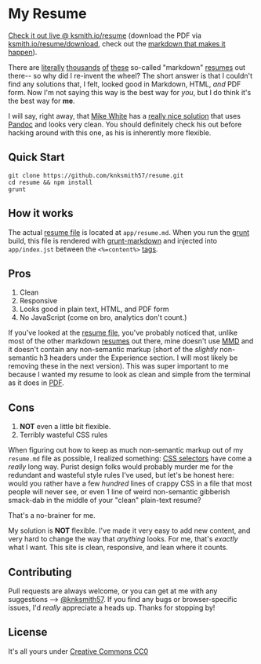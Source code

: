 My Resume
=========

[Check it out live @ ksmith.io/resume](http://ksmith.io/resume)  (download the
PDF via [ksmith.io/resume/download](http://ksmith.io/resume/download), check
out the [markdown that makes it happen][resume file]).

There are [literally][1] [thousands][2] [of][3] [these][4] so-called "markdown" [resumes][5]
out there-- so why did I re-invent the wheel? The short answer is that
I couldn't find any solutions that, I felt, looked good in Markdown, HTML,
_and_ PDF form. Now I'm not saying this way is the best way for _you_, but I do
think it's the best way for **me**.

I will say, right away, that [Mike White] has a [really nice solution][1]
that uses [Pandoc] and looks very clean. You should definitely check his out
before hacking around with this one, as his is inherently more flexible.

## Quick Start

```
git clone https://github.com/knksmith57/resume.git
cd resume && npm install
grunt
```

## How it works

The actual [resume file] is located at `app/resume.md`. When you run the
[grunt] build, this file is rendered with [grunt-markdown] and injected into
`app/index.jst` between the `<%=content%>` [tags].

## Pros

1. Clean
2. Responsive
3. Looks good in plain text, HTML, and PDF form
4. No JavaScript (come on bro, analytics don't count.)

If you've looked at the [resume file], you've probably noticed that, unlike
most of the other markdown [resumes][5] out there, mine doesn't use [MMD] and it
doesn't contain any non-semantic markup (short of the _slightly_ non-semantic
h3 headers under the Experience section. I will most likely be removing these
in the next version). This was super important to me because I wanted my resume
to look as clean and simple from the terminal as it does in [PDF].

## Cons

1. **NOT** even a little bit flexible.
2. Terribly wasteful CSS rules

When figuring out how to keep as much non-semantic markup out of my `resume.md`
file as possible, I realized something: [CSS selectors] have come a _really_
long way. Purist design folks would probably murder me for the redundant and
wasteful style rules I've used, but let's be honest here: would you rather have
a few _hundred_ lines of crappy CSS in a file that most people will never see,
or even 1 line of weird non-semantic gibberish smack-dab in the middle of your
"clean" plain-text resume?

That's a no-brainer for me.

My solution is **NOT** flexible. I've made it very easy to add new content, and
very hard to change the way that _anything_ looks. For me, that's _exactly_
what I want.  This site is clean, responsive, and lean where it counts.

## Contributing

Pull requests are always welcome, or you can get at me with any suggestions -->
[@knksmith57]. If you find any bugs or browser-specific issues, I'd _really_
appreciate a heads up. Thanks for stopping by!

## License

It's all yours under [Creative Commons CC0](http://creativecommons.org/publicdomain/zero/1.0/)


[resume file]:      app/resume.md
[grunt]:            http://gruntjs.com/getting-started
[grunt-markdown]:   https://github.com/treasonx/grunt-markdown
[tags]:             app/index.jst#L25
[Pandoc]:           http://johnmacfarlane.net/pandoc/
[MMD]:              http://fletcherpenney.net/multimarkdown/
[PDF]:              app/kyle-smith-resume.pdf
[CSS selectors]:    http://net.tutsplus.com/tutorials/html-css-techniques/the-30-css-selectors-you-must-memorize/
[@knksmith57]:      http://twitter.com/knksmith57

[Mike White]:       https://github.com/mwhite
[1]:                https://github.com/mwhite/resume
[2]:                https://github.com/there4/markdown-resume
[3]:                https://github.com/icco/Resume
[4]:                https://github.com/c0bra/markdown-resume-js
[5]:                https://github.com/flaviozantut/markdown-resume
